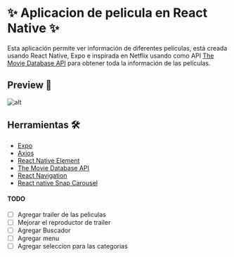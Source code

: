 # ✨ Aplicacion de pelicula en React Native ✨

Esta aplicación permite ver información de diferentes películas, está creada usando React Native, Expo e inspirada en Netflix usando como API [The Movie Database API](https://developers.themoviedb.org/3/getting-started) para obtener toda la información de las películas.

## Preview 👀

![alt](preview.gif)

## Herramientas 🛠️

- [Expo](https://docs.expo.dev/)
- [Axios](https://axios-http.com/)
- [React Native Element](https://reactnativeelements.com/)
- [The Movie Database API](https://developers.themoviedb.org/3/getting-started)
- [React Navigation](https://reactnavigation.org/)
- [React native Snap Carousel](https://www.npmjs.com/package/react-native-snap-carousel)

#### TODO

- [ ] Agregar trailer de las peliculas
- [ ] Mejorar el reproductor de trailer
- [ ] Agregar Buscador
- [ ] Agregar menu
- [ ] Agregar seleccion para las categorias
